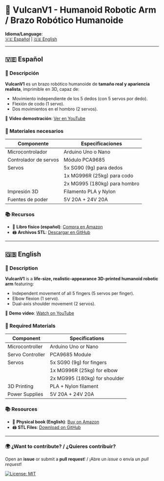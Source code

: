 # 🤖 VulcanV1 - Humanoid Robotic Arm / Brazo Robótico Humanoide

**Idioma/Language**:  
[🇻🇪 Español](#español) | [🇬🇧 English](#english)

---

<a name="español"></a>
## 🇻🇪 Español  

### 🚀 Descripción  
**VulcanV1** es un brazo robótico humanoide de **tamaño real y apariencia realista**, imprimible en 3D, capaz de:  
- Movimiento independiente de los 5 dedos (con 5 servos por dedo).  
- Flexión de codo (1 servo).  
- Dos movimientos en el hombro (2 servos).  

🎥 **Video demostración**: [Ver en YouTube](https://youtu.be/lHEPIue6Ml0)  

### 🔧 Materiales necesarios  
| Componente               | Especificaciones                  |
|--------------------------|-----------------------------------|
| Microcontrolador         | Arduino Uno o Nano                |
| Controlador de servos    | Módulo PCA9685                   |
| Servos                   | 5x SG90 (9g) para dedos          |
|                          | 1x MG996R (25kg) para codo       |
|                          | 2x MG995 (180kg) para hombro     |
| Impresión 3D             | Filamento PLA y Nylon            |
| Fuentes de poder         | 5V 20A + 24V 20A                |

### 📚 Recursos  
- 📖 **Libro físico (español)**: [Compra en Amazon](https://www.amazon.com/-/es/IMPRESI%C3%93N-ENSAMBLAJE-ROB%C3%93TICO-HUMANOIDE-Spanish/dp/B08RTLKW3B)  
- 🖨️ **Archivos STL**: [Descargar en GitHub](https://github.com/KelvinRobotics/VulcanV1STLs)  

---

<a name="english"></a>
## 🇬🇧 English  

### 🚀 Description  
**VulcanV1** is a **life-size, realistic-appearance 3D-printed humanoid robotic arm** featuring:  
- Independent movement of all 5 fingers (5 servos per finger).  
- Elbow flexion (1 servo).  
- Dual-axis shoulder movement (2 servos).  

🎥 **Demo video**: [Watch on YouTube](https://youtu.be/0z9FyuyzCs4)  

### 🔧 Required Materials  
| Component               | Specifications                   |
|-------------------------|----------------------------------|
| Microcontroller        | Arduino Uno or Nano             |
| Servo Controller       | PCA9685 Module                  |
| Servos                 | 5x SG90 (9g) for fingers        |
|                        | 1x MG996R (25kg) for elbow      |
|                        | 2x MG995 (180kg) for shoulder   |
| 3D Printing            | PLA + Nylon filament            |
| Power Supplies         | 5V 20A + 24V 20A               |

### 📚 Resources  
- 📖 **Physical book (English)**: [Buy on Amazon](https://www.amazon.com/-/es/GUIDE-PRINTING-ASSEMBLY-HUMANOID-ROBOTIC/dp/B08W7SQG3L)  
- 🖨️ **STL Files**: [Download on GitHub](https://github.com/KelvinRobotics/VulcanV1STLs)  

---

### 🌍 ¿Want to contribute? / ¿Quieres contribuir?  
Open an **issue** or submit a **pull request**! / ¡Abre un *issue* o envía un *pull request*!  

[![License: MIT](https://img.shields.io/badge/License-MIT-yellow.svg)](https://opensource.org/licenses/MIT)
